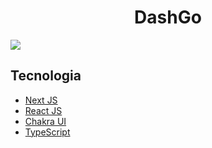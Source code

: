 <h1 align="center">DashGo</h1>
<div>
  <img src="https://user-images.githubusercontent.com/53982668/146621204-965eb3fd-d6f6-444b-8bbd-1b482e3e1d05.png"/>
</div>
<h2>Tecnologia</h2>
<ul>
  <li><a href="https://nextjs.org/">Next JS</a></li>
  <li><a href="https://pt-br.reactjs.org/">React JS</a></li>
  <li><a href="https://chakra-ui.com/">Chakra UI</a></li>
  <li><a href="https://www.typescriptlang.org/">TypeScript</a></li>
</ul>
